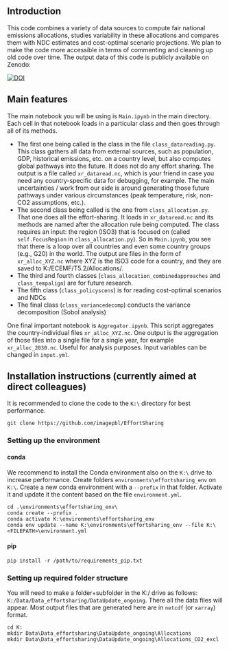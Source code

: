 ## Introduction
This code combines a variety of data sources to compute fair national emissions allocations, studies variability in these allocations and compares them with NDC estimates and cost-optimal scenario projections. We plan to make the code more accessible in terms of commenting and cleaning up old code over time. The output data of this code is publicly available on Zenodo:

[![DOI](https://zenodo.org/badge/DOI/10.5281/zenodo.12188104.svg)](https://doi.org/10.5281/zenodo.12188104)

## Main features
The main notebook you will be using is `Main.ipynb` in the main directory. Each cell in that notebook loads in a particular class and then goes through all of its methods.
- The first one being called is the class in the file `class_datareading.py`. This class gathers all data from external sources, such as population, GDP, historical emissions, etc. on a country level, but also computes global pathways into the future. It does not do any effort sharing. The output is a file called `xr_dataread.nc`, which is your friend in case you need any country-specific data for debugging, for example. The main uncertainties / work from our side is around generating those future pathways under various circumstances (peak temperature, risk, non-CO2 assumptions, etc.).
- The second class being called is the one from `class_allocation.py`. That one does all the effort-sharing. It loads in `xr_dataread.nc` and its methods are named after the allocation rule being computed. The class requires an input: the region (ISO3) that is focused on (called `self.FocusRegion` in `class_allocation.py`). So in `Main.ipynb`, you see that there is a loop over all countries and even some country groups (e.g., G20) in the world. The output are files in the form of `xr_alloc_XYZ.nc` where XYZ is the ISO3 code for a country, and they are saved to K:/ECEMF/T5.2/Allocations/.
- The third and fourth classes (`class_allocation_combinedapproaches` and `class_tempalign`) are for future research.
- The fifth class (`class_policyscens`) is for reading cost-optimal scenarios and NDCs
- The final class (`class_variancedecomp`) conducts the variance decomposition (Sobol analysis)

One final important notebook is `Aggregator.ipynb`. This script aggregates the country-individual files `xr_alloc_XYZ.nc`. One output is the aggregation of those files into a single file for a single year, for example `xr_alloc_2030.nc`. Useful for analysis purposes. Input variables can be changed in `input.yml`.

## Installation instructions (currently aimed at direct colleagues)

It is recommended to clone the code to the `K:\` directory for best performance. 
```shell
git clone https://github.com/imagepbl/EffortSharing
```

### Setting up the environment

#### conda
We recommend to install the Conda environment also on the `K:\` drive to increase performance. Create folders `environments\effortsharing_env` on `K:\`.
Create a new conda environment with a `--prefix` in that folder. Activate it and update it the content based on the file `environment.yml`. 

```shell
cd .\environments\effortsharing_env\
conda create --prefix .
conda activate K:\environments\effortsharing_env
conda env update --name K:\environments\effortsharing_env --file K:\<FILEPATH>\environment.yml
```

#### pip

```shell
pip install -r /path/to/requirements_pip.txt
```

### Setting up required folder structure

You will need to make a folder+subfolder in the K:/ drive as follows: `K:/Data/Data_effortsharing/DataUpdate_ongoing`. There all the data files will appear. Most output files that are generated here are in `netcdf` (or `xarray`) format.

```shell
cd K:
mkdir Data\Data_effortsharing\DataUpdate_ongoing\Allocations
mkdir Data\Data_effortsharing\DataUpdate_ongoing\Allocations_CO2_excl
```
